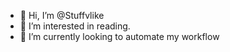- 👋 Hi, I’m @Stuffvlike
- 👀 I’m interested in reading.
- 🌱 I’m currently looking to automate my workflow

<!---
Stuffvlike/Stuffvlike is a ✨ special ✨ repository because its `README.md` (this file) appears on your GitHub profile.
You can click the Preview link to take a look at your changes.
--->

